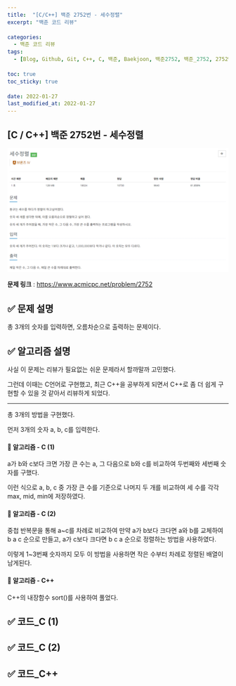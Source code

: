 ```yaml
---
title:  "[C/C++] 백준 2752번 - 세수정렬"
excerpt: "백준 코드 리뷰"

categories:
  - 백준 코드 리뷰
tags:
  - [Blog, Github, Git, C++, C, 백준, Baekjoon, 백준2752, 백준_2752, 2752번, c++_2752, 2752_c++, c_2752, c_정렬, c++_정렬]

toc: true
toc_sticky: true

date: 2022-01-27
last_modified_at: 2022-01-27
---
```


## [C / C++] 백준 2752번 - 세수정렬

![2752 - 1](https://github.com/2hyunjinn/2hyunjinn.github.io/blob/master/images/2022-01-27-2752-posting/2752%20-%201.PNG?raw=true)

**문제 링크** : <https://www.acmicpc.net/problem/2752>



## ✅ 문제 설명

총 3개의 숫자를 입력하면, 오름차순으로 출력하는 문제이다.



## ✅ 알고리즘 설명

사실 이 문제는 리뷰가 필요없는 쉬운 문제라서 할까말까 고민했다. 

그런데 이때는 C언어로 구현했고, 최근 C++을 공부하게 되면서 C++로 좀 더 쉽게 구현할 수 있을 것 같아서 리뷰하게 되었다.

------

총 3개의 방법을 구현했다.

먼저 3개의 숫자 a, b, c를 입력한다.

#### 🌈 알고리즘 - C (1)

a가 b와 c보다 크면 가장 큰 수는 a, 그 다음으로 b와 c를 비교하여 두번째와 세번째 숫자를 구했다.

이런 식으로 a, b, c 중 가장 큰 수를 기준으로 나머지 두 개를 비교하여 세 수를 각각 max, mid, min에 저장하였다.



#### 🌈 알고리즘 - C (2)

중첩 반복문을 통해 a~c를 차례로 비교하여 만약 a가 b보다 크다면 a와 b를 교체하여 b a c 순으로 만들고, a가 c보다 크다면 b c a 순으로 정렬하는 방법을 사용하였다.

이렇게 1~3번째 숫자까지 모두 이 방법을 사용하면 작은 수부터 차례로 정렬된 배열이 남게된다.



#### 🌈 알고리즘 - C++

C++의 내장함수 sort()를 사용하여 풀었다.

## ✅ 코드_C (1)

<script src="https://gist.github.com/2hyunjinn/0b4cca7a20a7d5b653b8a858568f6a2c.js"></script>



## ✅ 코드_C (2)

<script src="https://gist.github.com/2hyunjinn/92e00554b4b08dfedfeca82f2ad041d5.js"></script>



## ✅ 코드_C++

<script src="https://gist.github.com/2hyunjinn/94a2b244a6eed24974e6facfb1cff829.js"></script>

